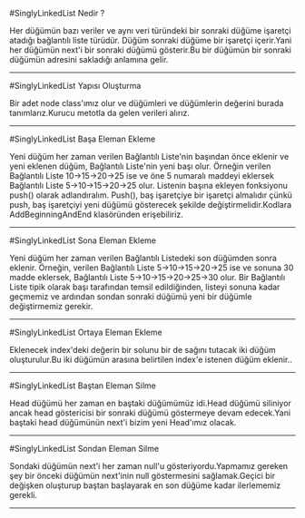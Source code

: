 ﻿#SinglyLinkedList Nedir ?


Her düğümün bazı veriler ve aynı veri türündeki bir sonraki düğüme işaretçi atadığı bağlantılı liste türüdür.
Düğüm sonraki düğüme bir işaretçi içerir.Yani her düğümün next'i bir sonraki düğümü gösterir.Bu bir düğümün bir sonraki düğümün adresini sakladığı anlamına gelir.

-----------------------------------------------------------------------------------------------------------------

#SinglyLinkedList Yapısı Oluşturma 


Bir adet node class'ımız olur ve düğümleri ve düğümlerin değerini burada tanımlarız.Kurucu metotla da gelen verileri alırız.

-----------------------------------------------------------------------------------------------------------------

#SinglyLinkedList Başa Eleman Ekleme 


Yeni düğüm her zaman verilen Bağlantılı Liste'nin başından önce eklenir ve yeni eklenen düğüm, Bağlantılı Liste'nin yeni başı olur. Örneğin verilen Bağlantılı Liste 10->15->20->25 ise ve öne 5 numaralı maddeyi eklersek Bağlantılı Liste 5->10->15->20->25 olur. Listenin başına ekleyen fonksiyonu push() olarak adlandıralım. Push(), baş işaretçiye bir işaretçi almalıdır çünkü push, baş işaretçiyi yeni düğümü gösterecek şekilde değiştirmelidir.Kodlara AddBeginningAndEnd klasöründen erişebiliriz.

-----------------------------------------------------------------------------------------------------------------

#SinglyLinkedList Sona Eleman Ekleme


Yeni düğüm her zaman verilen Bağlantılı Listedeki son düğümden sonra eklenir. Örneğin, verilen Bağlantılı Liste 5->10->15->20->25 ise ve sonuna 30 madde eklersek, Bağlantılı Liste 5->10->15->20->25->30 olur.
Bir Bağlantılı Liste tipik olarak başı tarafından temsil edildiğinden, listeyi sonuna kadar geçmemiz ve ardından sondan sonraki düğümü yeni bir düğümle değiştirmemiz gerekir.

-----------------------------------------------------------------------------------------------------------------
 
#SinglyLinkedList Ortaya Eleman Ekleme


Eklenecek index'deki değerin bir solunu bir de sağını tutacak iki düğüm oluşturulur.Bu iki düğümün arasına belirtilen index'e istenen düğüm eklenir..

-----------------------------------------------------------------------------------------------------------------

#SinglyLinkedList Baştan Eleman Silme


Head düğümü her zaman en baştaki düğümümüz idi.Head düğümü siliniyor ancak head göstericisi bir sonraki düğümü göstermeye devam edecek.Yani baştaki head düğümünün next'i bizim yeni Head'ımız olacak.

-----------------------------------------------------------------------------------------------------------------

#SinglyLinkedList Sondan Eleman Silme


Sondaki düğümün next'i her zaman null'u gösteriyordu.Yapmamız gereken şey bir önceki düğümün next'inin null göstermesini sağlamak.Geçici bir değişken oluşturup baştan başlayarak en son düğüme kadar ilerlememiz gerekli.

-----------------------------------------------------------------------------------------------------------------